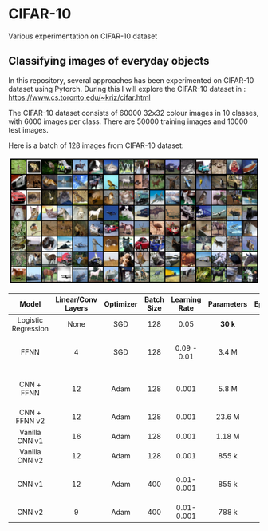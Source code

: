 # CIFAR-10
Various experimentation on CIFAR-10 dataset


## Classifying images of everyday objects
In this repository, several approaches has been experimented on CIFAR-10 dataset using Pytorch. During this I will explore the CIFAR-10 dataset in : https://www.cs.toronto.edu/~kriz/cifar.html

The CIFAR-10 dataset consists of 60000 32x32 colour images in 10 classes, with 6000 images per class. There are 50000 training images and 10000 test images.

Here is a batch of 128 images from CIFAR-10 dataset:

![Screenshot](https://github.com/nanekja/CIFAR-10/blob/master/images/cifar_10.png)



| Model | Linear/Conv Layers | Optimizer | Batch Size | Learning Rate | Parameters | Epochs | Time | Validation Accuracy |
| :---: | :---: | :---: | :---: | :---: | :---: | :---: | :---: | :---: |
| Logistic Regression | None | SGD | 128 | 0.05 | **30 k** | 10 | **59.4 sec** | 0.3718| 
| FFNN | 4 | SGD | 128 | 0.09 - 0.01 | 3.4 M | 40 | 4 min 40 sec | 0.5569 | 
| CNN + FFNN | 12 | Adam | 128 | 0.001 | 5.8 M | 10 | 2 min 23 sec | 0.7675 |
| CNN + FFNN v2 | 12 | Adam | 128 | 0.001 | 23.6 M | 20 | TBD | 0.8915 |
| Vanilla CNN v1 | 16 | Adam | 128 | 0.001 | 1.18 M | 20 | TBD | 0.722 |
| Vanilla CNN v2 | 12 | Adam | 128 | 0.001 | 855 k | 50 | 34 min | 0.8382 |
| CNN v1 | 12 | Adam | 400 | 0.01- 0.001 | 855 k | 50 | 24 min 46 sec| 0.8539 |
| CNN v2 | 9 | Adam | 400 | 0.01- 0.001 | 788 k | 50 | 20 min | 0.8658 |
